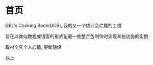 # 首页

GBL's Cooking Book\(GCB\), 我的又一个估计会烂尾的工程

旨在以类似教程或博客的形式记载一些整合包制作时实现某些功能的实例

取材全凭个人心情, 更新随缘

以上

